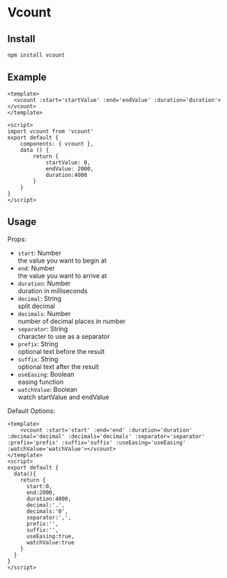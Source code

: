 # Vcount

## Install
``` bash
npm install vcount
```

## Example
``` vue
<template>
  <vcount :start='startValue' :end='endValue' :duration='duration'></vcount>
</template>

<script>
import vcount from 'vcount'
export default {
    components: { vcount },
    data () {
        return {
            startValue: 0,
            endValue: 2000,
            duration:4000
        }
    }
}
</script>
```

## Usage
Props:
- `start`: Number</br>
the value you want to begin at
- `end`: Number</br>
the value you want to arrive at
- `duration`: Number</br>
duration in milliseconds
- `decimal`: String</br>
split decimal
- `decimals`: Number</br>
number of decimal places in number
- `separator`: String</br>
character to use as a separator
- `prefix`: String</br>
optional text before the result
- `suffix`: String</br>
optional text after the result
- `useEasing`: Boolean</br>
easing function
- `watchValue`: Boolean</br>
watch startValue and endValue

Default Options:

```vue
<template>
    <vcount :start='start' :end='end' :duration='duration' :decimal='decimal' :decimals='decimals' :separator='separator' :prefix='prefix' :suffix='suffix' :useEasing='useEasing' :watchValue='watchValue'></vcount>
</template>
<script>
export default {
  data(){
    return {
      start:0,
      end:2000,
      duration:4000,
      decimal:'.',
      decimals:'0',
      separator:',',
      prefix:'',
      suffix:'',
      useEasing:true,
      watchValue:true
    }
  }
}
</script>
```